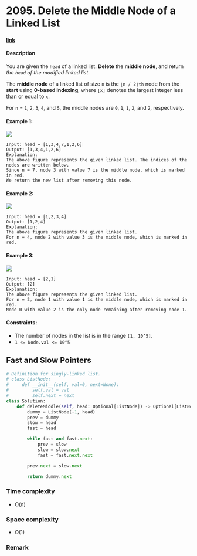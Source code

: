 # 2095. Delete the Middle Node of a Linked List

#### [link](https://leetcode.com/problems/delete-the-middle-node-of-a-linked-list/)

#### Description
You are given the `head` of a linked list. **Delete** the **middle node**, and return *the `head` of the modified linked list*.

The **middle node** of a linked list of size `n` is the `⌊n / 2⌋th` node from the **start** using **0-based indexing**, where `⌊x⌋` denotes the largest integer less than or equal to `x`.

For `n` = `1`, `2`, `3`, `4`, and `5`, the middle nodes are `0`, `1`, `1`, `2`, and `2`, respectively.

#### Example 1:
![](https://assets.leetcode.com/uploads/2021/11/16/eg1drawio.png)
```
Input: head = [1,3,4,7,1,2,6]
Output: [1,3,4,1,2,6]
Explanation:
The above figure represents the given linked list. The indices of the nodes are written below.
Since n = 7, node 3 with value 7 is the middle node, which is marked in red.
We return the new list after removing this node. 
```
#### Example 2:
![](https://assets.leetcode.com/uploads/2021/11/16/eg2drawio.png)
```
Input: head = [1,2,3,4]
Output: [1,2,4]
Explanation:
The above figure represents the given linked list.
For n = 4, node 2 with value 3 is the middle node, which is marked in red.
```
#### Example 3:
![](https://assets.leetcode.com/uploads/2021/11/16/eg3drawio.png)
```
Input: head = [2,1]
Output: [2]
Explanation:
The above figure represents the given linked list.
For n = 2, node 1 with value 1 is the middle node, which is marked in red.
Node 0 with value 2 is the only node remaining after removing node 1.
```

#### Constraints:
* The number of nodes in the list is in the range `[1, 10^5]`.
* `1 <= Node.val <= 10^5`

## Fast and Slow Pointers
```python
# Definition for singly-linked list.
# class ListNode:
#     def __init__(self, val=0, next=None):
#         self.val = val
#         self.next = next
class Solution:
    def deleteMiddle(self, head: Optional[ListNode]) -> Optional[ListNode]:
        dummy = ListNode(-1, head)
        prev = dummy
        slow = head
        fast = head

        while fast and fast.next:
            prev = slow
            slow = slow.next
            fast = fast.next.next

        prev.next = slow.next

        return dummy.next
```
### Time complexity
* O(n)
### Space complexity
* O(1)
### Remark